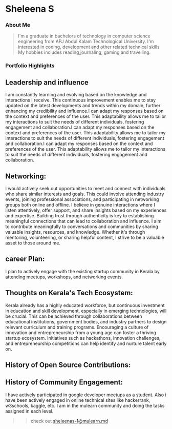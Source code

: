 # Sheleena S 

### About Me

> I'm a graduate in bachelors of technology in computer science engineering from APJ Abdul Kalam Technological University.
>I'm interested in coding, development and other related technical skills
> My hobbies includes reading,journaling, gaming and travelling.
### Portfolio Highlights 
## Leadership and influence
I am constantly learning and evolving based on the knowledge and interactions I receive. This continuous improvement enables me to stay updated on the latest developments and trends within my domain, further enhancing my credibility and influence.I can adapt my responses based on the context and preferences of the user. This adaptability allows me to tailor my interactions to suit the needs of different individuals, fostering engagement and collaboration.I can adapt my responses based on the context and preferences of the user. This adaptability allows me to tailor my interactions to suit the needs of different individuals, fostering engagement and collaboration.I can adapt my responses based on the context and preferences of the user. This adaptability allows me to tailor my interactions to suit the needs of different individuals, fostering engagement and collaboration.
## Networking:
I would actively seek out opportunities to meet and connect with individuals who share similar interests and goals. This could involve attending industry events, joining professional associations, and participating in networking groups both online and offline. I believe in genuine interactions where I listen attentively, offer support, and share insights based on my experiences and expertise. Building trust through authenticity is key to establishing meaningful connections that can lead to collaboration and influence. I aim to contribute meaningfully to conversations and communities by sharing valuable insights, resources, and knowledge. Whether it's through mentoring, volunteering, or sharing helpful content, I strive to be a valuable asset to those around me.
## career Plan:
I plan to actively engage with the existing startup community in Kerala by attending meetups, workshops, and networking events.
## Thoughts on Kerala's Tech Ecosystem:
Kerala already has a highly educated workforce, but continuous investment in education and skill development, especially in emerging technologies, will be crucial. This can be achieved through collaborations between educational institutions, government bodies, and industry partners to design relevant curriculum and training programs. Encouraging a culture of innovation and entrepreneurship from a young age can foster a thriving startup ecosystem. Initiatives such as hackathons, innovation challenges, and entrepreneurship competitions can help identify and nurture talent early on.
## History of Open Source Contributions:
## History of Community Engagement:
I have actively participated in google developer meetups as a student. Also i have been actively engaged in online technical sites like hackerrank, w3schools, kaggle, etc. I am in the mulearn community and doing the tasks assigned in each level.
>>check out [sheleenas-1@mulearn.md](./profiles/sheleenas-1@mulearn.md)
